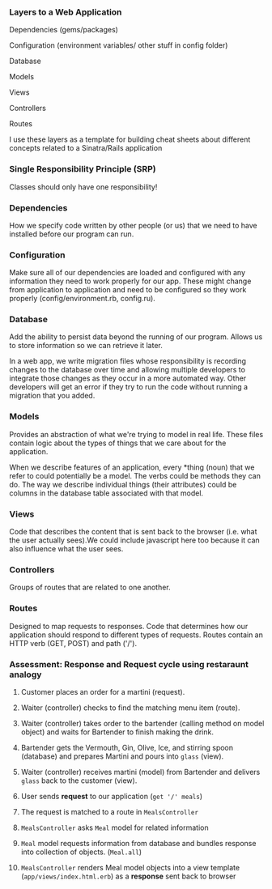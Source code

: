 ### Layers to a Web Application

Dependencies (gems/packages)

Configuration (environment variables/ other stuff in config folder)

Database

Models

Views

Controllers

Routes

I use these layers as a template for building cheat sheets about different concepts related to a Sinatra/Rails application

### Single Responsibility Principle (SRP)

Classes should only have one responsibility!

### Dependencies
How we specify code written by other people (or us) that we need to have installed before our program can run.

### Configuration
Make sure all of our dependencies are loaded and configured with any information they need to work properly for our app. These might change from application to application and need to be configured so they work properly (config/environment.rb, config.ru).

### Database
Add the ability to persist data beyond the running of our program. Allows us to store information so we can retrieve it later. 

In a web app, we write migration files whose responsibility is recording changes to the database over time and allowing multiple developers to integrate those changes as they occur in a more automated way. Other developers will get an error if they try to run the code without running a migration that you added. 

### Models
Provides an abstraction of what we're trying to model in real life. These files contain logic about the types of things that we care about for the application. 

When we describe features of an application, every *thing (noun) that we refer to could potentially be a model. The verbs could be methods they can do. The way we describe individual things (their attributes) could be columns in the database table associated with that model.

### Views
Code that describes the content that is sent back to the browser (i.e. what the user actually sees).We could include javascript here too because it can also influence what the user sees.

### Controllers
Groups of routes that are related to one another.

### Routes
Designed to map requests to responses. Code that determines how our application should respond to different types of requests. Routes contain an HTTP verb (GET, POST) and path ('/').

### Assessment: Response and Request cycle using restaraunt analogy

1. Customer places an order for a martini (request).
2. Waiter (controller) checks to find the matching menu item (route).
3. Waiter (controller) takes order to the bartender (calling method on model object) and waits for Bartender to finish making the drink.
4. Bartender gets the Vermouth, Gin, Olive, Ice, and stirring spoon (database) and prepares Martini and pours into `glass` (view).
5. Waiter (controller) receives martini (model) from Bartender and delivers `glass` back to the customer (view).

1. User sends **request** to our application (`get '/' meals`)
2. The request is matched to a route in `MealsController`
3. `MealsController` asks `Meal` model for related information
4. `Meal` model requests information from database and bundles response into collection of objects. (`Meal.all`)
5. `MealsController` renders Meal model objects into a view template (`app/views/index.html.erb`) as a **response** sent back to browser